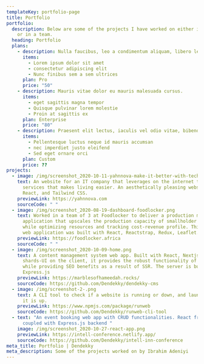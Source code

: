 ```yaml
---
templateKey: portfolio-page
title: Portfolio
portfolio:
  description: Below are some of the projects I have worked on either individually
    or in a team.
  heading: Portfolio
  plans:
    - description: Nulla faucibus, leo a condimentum aliquam, libero leo vehicula arcu
      items:
        - Lorem ipsum dolor sit amet
        - consectetur adipiscing elit
        - Nunc finibus sem a sem ultrices
      plan: Pro
      price: "50"
    - description: Mauris vitae dolor eu mauris malesuada cursus.
      items:
        - eget sagittis magna tempor
        - Quisque pulvinar lorem molestie
        - Proin at sagittis ex
      plan: Enterprise
      price: "80"
    - description: Praesent elit lectus, iaculis vel odio vitae, bibendum auctor lacus.
      items:
        - Pellentesque luctus neque id mauris accumsan
        - nec imperdiet justo eleifend
        - Sed eget ornare orci
      plan: Custom
      price: ??
projects:
  - image: /img/screenshot_2020-10-11-yahnnova-make-it-better-with-technology.png
    text: An website for an IT company that leverages on the internet to provide
      services that makes living easier. An aesthetically pleasing website with
      React, and Tailwind CSS.
    previewLink: https://yahnnova.com
    sourceCode: " "
  - image: /img/screenshot_2020-08-19-dashboard-foodlocker.png
    text: Worked in a team of 3 at Foodlocker to deliver a production management
      application that upscales the production capacity of smallholder farmers
      while optimizing resources and tracking cost-revenue profile. This robust
      web application was built with React, Reactstrap, Redux, Leaflet...
    previewLink: https://foodlocker.africa
    sourceCode: " "
  - image: /img/screenshot_2020-10-09-home.png
    text: A content management system web app. Built with React, Nextjs, and
      shards-UI on the client, it provides the robust functionality of an SPA
      while providing SEO benefits as a result of SSR. The server is built with
      Express.js
    previewLink: https://marblesofhameedah.rocks/
    sourceCode: https://github.com/Dendekky/dendekky-cms
  - image: /img/screenshot-2-.png
    text: A CLI tool to check if a website is running or down, and launch website if
      it is up.
    previewLink: https://www.npmjs.com/package/runweb
    sourceCode: https://github.com/Dendekky/runweb-cli-tool
  - text: "An event booking web app with CRUD functionalities. React frontend
      coupled with Express.js backend "
    image: /img/screenshot_2020-10-27-react-app.png
    previewLink: https://intell-conference.netlify.app/
    sourceCode: https://github.com/Dendekky/intell-inn-conference
meta_title: Portfolio | Dendekky
meta_description: Some of the projects worked on by Ibrahim Adeniyi
---
```

